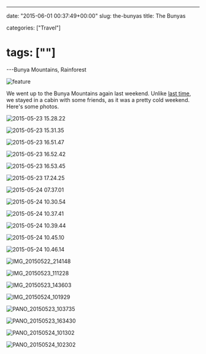 ---

date: "2015-06-01 00:37:49+00:00"
slug: the-bunyas
title: The Bunyas

categories: ["Travel"]
# tags: [""]
---Bunya Mountains, Rainforest

![feature](feature.jpg)

We went up to the Bunya Mountains again last weekend. Unlike [last time](bunya-mountains), we stayed in a cabin with some friends, as it was a pretty cold weekend. Here's some photos.

![2015-05-23 15.28.22](2015-05-23-15-28-22.jpg)

![2015-05-23 15.31.35](2015-05-23-15-31-35.jpg)

![2015-05-23 16.51.47](2015-05-23-16-51-47.jpg)

![2015-05-23 16.52.42](2015-05-23-16-52-42.jpg)

![2015-05-23 16.53.45](2015-05-23-16-53-45.jpg)

![2015-05-23 17.24.25](2015-05-23-17-24-25.jpg)

![2015-05-24 07.37.01](2015-05-24-07-37-01.jpg)

![2015-05-24 10.30.54](2015-05-24-10-30-54.jpg)

![2015-05-24 10.37.41](2015-05-24-10-37-41.jpg)

![2015-05-24 10.39.44](2015-05-24-10-39-44.jpg)

![2015-05-24 10.45.10](2015-05-24-10-45-10.jpg)

![2015-05-24 10.46.14](2015-05-24-10-46-14.jpg)

![IMG_20150522_214148](img_20150522_214148.jpg)

![IMG_20150523_111228](img_20150523_111228.jpg)

![IMG_20150523_143603](img_20150523_143603.jpg)

![IMG_20150524_101929](img_20150524_101929.jpg)

![PANO_20150523_103735](pano_20150523_103735.jpg)

![PANO_20150523_163430](pano_20150523_163430.jpg)

![PANO_20150524_101302](pano_20150524_101302.jpg)

![PANO_20150524_102302](pano_20150524_102302.jpg)
